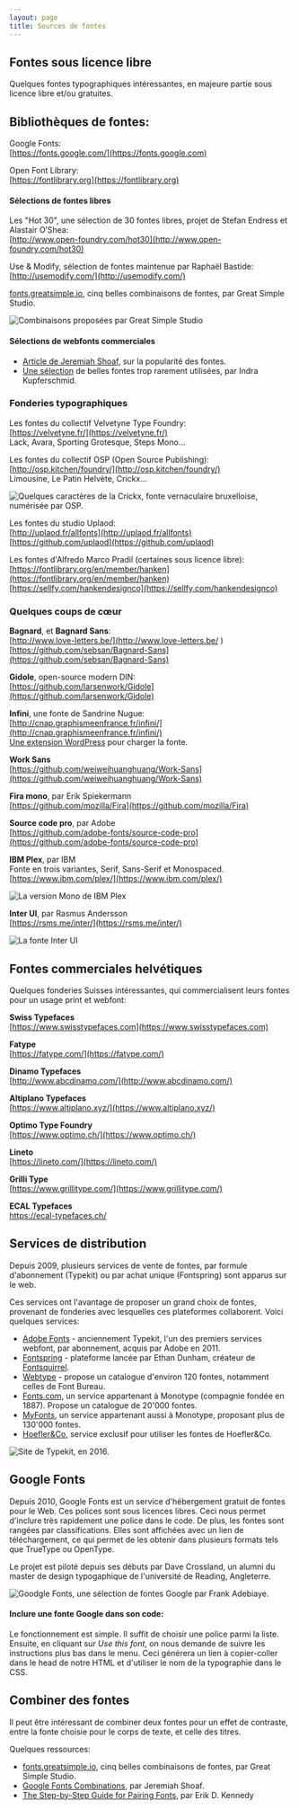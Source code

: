 ```yaml
---
layout: page
title: Sources de fontes
---
```


## Fontes sous licence libre

Quelques fontes typographiques intéressantes, en majeure partie sous licence libre et/ou gratuites.

## Bibliothèques de fontes:

Google Fonts:   
[https://fonts.google.com/](https://fonts.google.com)

Open Font Library:  
[https://fontlibrary.org](https://fontlibrary.org)

#### Sélections de fontes libres

Les "Hot 30", une sélection de 30 fontes libres, projet de Stefan Endress et Alastair O’Shea:  
[http://www.open-foundry.com/hot30](http://www.open-foundry.com/hot30)

Use & Modify, sélection de fontes maintenue par Raphaël Bastide:  
[http://usemodify.com/](http://usemodify.com/)

[fonts.greatsimple.io](http://fonts.greatsimple.io/), cinq belles combinaisons de fontes, par Great Simple Studio.

![Combinaisons proposées par Great Simple Studio](img/greatsimple-combinations.png)

#### Sélections de webfonts commerciales

- [Article de Jeremiah Shoaf](http://alistapart.com/article/the-rich-typefaces-get-richer), sur la popularité des fontes.
- [Une sélection](http://kupferschrift.de/cms/2016/05/so-many-good-webfonts/) de belles fontes trop rarement utilisées, par Indra Kupferschmid.

### Fonderies typographiques

Les fontes du collectif Velvetyne Type Foundry:  
[https://velvetyne.fr/](https://velvetyne.fr/)  
Lack, Avara, Sporting Grotesque, Steps Mono...

Les fontes du collectif OSP (Open Source Publishing):   
[http://osp.kitchen/foundry/](http://osp.kitchen/foundry/)   
Limousine, Le Patin Helvète, Crickx...

![Quelques caractères de la Crickx, fonte vernaculaire bruxelloise, numérisée par OSP.](img/crickx-web.jpg)

Les fontes du studio Uplaod:  
[http://uplaod.fr/allfonts](http://uplaod.fr/allfonts)  
[https://github.com/uplaod](https://github.com/uplaod)

Les fontes d'Alfredo Marco Pradil (certaines sous licence libre):  
[https://fontlibrary.org/en/member/hanken](https://fontlibrary.org/en/member/hanken)  
[https://sellfy.com/hankendesignco](https://sellfy.com/hankendesignco)

### Quelques coups de cœur

**Bagnard**, et **Bagnard Sans**:     
[http://www.love-letters.be/](http://www.love-letters.be/ )  
[https://github.com/sebsan/Bagnard-Sans](https://github.com/sebsan/Bagnard-Sans) 

**Gidole**, open-source modern DIN:  
[https://github.com/larsenwork/Gidole](https://github.com/larsenwork/Gidole)

**Infini**, une fonte de Sandrine Nugue:  
[http://cnap.graphismeenfrance.fr/infini/](http://cnap.graphismeenfrance.fr/infini/)  
[Une extension WordPress](https://github.com/eracom/infini-pour-deppo) pour charger la fonte.

**Work Sans**  
[https://github.com/weiweihuanghuang/Work-Sans](https://github.com/weiweihuanghuang/Work-Sans)

**Fira mono**, par Erik Spiekermann   
[https://github.com/mozilla/Fira](https://github.com/mozilla/Fira)

**Source code pro**, par Adobe   
[https://github.com/adobe-fonts/source-code-pro](https://github.com/adobe-fonts/source-code-pro)

**IBM Plex**, par IBM   
Fonte en trois variantes, Serif, Sans-Serif et Monospaced.   
[https://www.ibm.com/plex/](https://www.ibm.com/plex/)

![La version Mono de IBM Plex](img/ibm-font-mono.jpg)

**Inter UI**, par Rasmus Andersson   
[https://rsms.me/inter/](https://rsms.me/inter/)

![La fonte Inter UI](img/inter-ui-font.jpg)

## Fontes commerciales helvétiques

Quelques fonderies Suisses intéressantes, qui commercialisent leurs fontes pour un usage print et webfont:

**Swiss Typefaces**   
[https://www.swisstypefaces.com](https://www.swisstypefaces.com)

**Fatype**   
[https://fatype.com/](https://fatype.com/)

**Dinamo Typefaces**    
[http://www.abcdinamo.com/](http://www.abcdinamo.com/)

**Altiplano Typefaces**  
[https://www.altiplano.xyz/](https://www.altiplano.xyz/)

**Optimo Type Foundry**  
[https://www.optimo.ch/](https://www.optimo.ch/)

**Lineto**  
[https://lineto.com/](https://lineto.com/)

**Grilli Type**  
[https://www.grillitype.com/](https://www.grillitype.com/)

**ECAL Typefaces**  
[https://ecal-typefaces.ch/ ](https://ecal-typefaces.ch/ )

## Services de distribution

Depuis 2009, plusieurs services de vente de fontes, par formule d'abonnement (Typekit) ou par achat unique (Fontspring) sont apparus sur le web.

Ces services ont l'avantage de proposer un grand choix de fontes, provenant de fonderies avec lesquelles ces plateformes collaborent. Voici quelques services:

* [Adobe Fonts](https://fonts.adobe.com/) - anciennement Typekit, l'un des premiers services webfont, par abonnement, acquis par Adobe en 2011.
* [Fontspring](https://www.fontspring.com/) - plateforme lancée par Ethan Dunham, créateur de [Fontsquirrel](https://www.fontsquirrel.com/).
* [Webtype](https://www.webtype.com/) - propose un catalogue d'environ 120 fontes, notamment celles de Font Bureau.
* [Fonts.com](https://www.fonts.com/), un service appartenant à Monotype (compagnie fondée en 1887). Propose un catalogue de 20'000 fontes.
* [MyFonts](https://www.myfonts.com/), un service appartenant aussi à Monotype, proposant plus de 130'000 fontes.
* [Hoefler&Co](https://www.typography.com/), service exclusif pour utiliser les fontes de Hoefler&Co.

![Site de Typekit, en 2016.](img/adobe-typekit.jpg)

## Google Fonts

Depuis 2010, Google Fonts est un service d'hébergement gratuit de fontes pour le Web. Ces polices sont sous licences libres. Ceci nous permet d'inclure très rapidement une police dans le code. De plus, les fontes sont rangées par classifications. Elles sont affichées avec un lien de téléchargement, ce qui permet de les obtenir dans plusieurs formats tels que TrueType ou OpenType.

Le projet est piloté depuis ses débuts par Dave Crossland, un alumni du master de design typogaphique de l'université de Reading, Angleterre.

![Goodgle Fonts, une sélection de fontes Google par Frank Adebiaye.](img/goodgle-fonts.png)

#### Inclure une fonte Google dans son code:

Le fonctionnement est simple. Il suffit de choisir une police parmi la liste. Ensuite, en cliquant sur *Use this font*, on nous demande de suivre les instructions plus bas dans le menu. Ceci générera un lien à copier-coller dans le head de notre HTML et d'utiliser le nom de la typographie dans le CSS.

## Combiner des fontes

Il peut être intéressant de combiner deux fontes pour un effet de contraste, entre la fonte choisie pour le corps de texte, et celle des titres.

Quelques ressources:

* [fonts.greatsimple.io](http://fonts.greatsimple.io/), cinq belles combinaisons de fontes, par Great Simple Studio.
* [Google Fonts Combinations](https://www.typewolf.com/blog/google-fonts-combinations), par Jeremiah Shoaf.
* [The Step-by-Step Guide for Pairing Fonts](https://learnui.design/blog/guide-pairing-fonts.html), par Erik D. Kennedy

